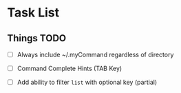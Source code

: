 # Task List

## Things TODO

- [ ] Always include ~/.myCommand regardless of directory
- [ ] Command Complete Hints (TAB Key)
- [ ] Add ability to filter `list` with optional key (partial)
 
